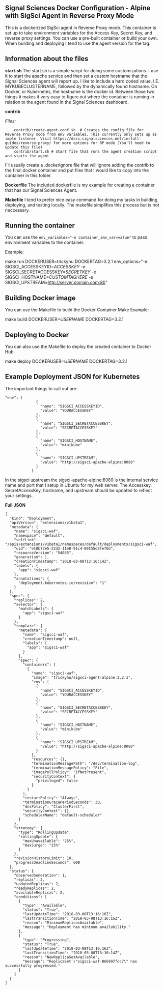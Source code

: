 ## Signal Sciences Docker Configuration - Alpine with SigSci Agent in Reverse Proxy Mode

This is a dockerized SigSci agent in Reverse Proxy mode. This container is set up to take environment variables for the Access Key, Secret Key, and reverse proxy settings. You can use a pre-built container or build your own. When building and deploying I tend to use the agent version for the tag.

## Information about the files


**start.sh**
The start.sh is a simple script for doing some customizations. I use it to start the apache service and then set a custom hostname that the Signal Sciences agent will report up. I like to include a hard coded value, I.E. MYKUBECLUSTERNAME, followed by the dynamically found hostname. On Docker, or Kubernetes, the hostname is the docker id. Between those two things it makes it very easy to figure out where the container is running in relation to the agent found in the Signal Sciences dashboard.

**contrib**

_Files:_

````
    contrib/create-agent-conf.sh  # Creates the config file for Reverse Proxy mode from env variables. This currently only sets up as imple listener. Visit https://docs.signalsciences.net/install-guides/reverse-proxy/ for more options for RP mode (You'll need to update this file)
    contrib/start.sh # Start file that runs the agent creation script and starts the agent
````


I'll usually create a .dockerignore file that will ignore adding the contrib to the final docker container and put files that I would like to copy into the container in this folder. 



**Dockerfile**
The included dockerfile is my example for creating a container that has our Signal Sciences Agent.

**Makefile**
I tend to prefer nice easy command for doing my tasks in building, deploying, and testing locally. The makefile simplifies this process but is not neccessary.

## Running the container

You can use the `env_variables="-e container_env_var=value"` to pass environment variables to the container. 

Example:

make run DOCKERUSER=trickyhu DOCKERTAG=3.2.1 env_options="-e SIGSCI_ACCESSKEYID=*ACCESSKEY* -e SIGSCI_SECRETACCESSKEY=*SECRETKEY* -e SIGSCI_HOSTNAME=*CUSTOMTAGHERE* -e SIGSCI_UPSTREAM=http://server.domain.com:80"


## Building Docker image

You can use the Makefile to build the Docker Container
Make Example:

make build DOCKERUSER=*USERNAME* DOCKERTAG=3.2.1


## Deploying to Docker

You can also use the Makefile to deploy the created container to Docker Hub

make deploy DOCKERUSER=*USERNAME* DOCKERTAG=3.2.1


## Example Deployment JSON for Kubernetes


The important things to call out are:

````
"env": [
              {
                "name": "SIGSCI_ACCESSKEYID",
                "value": "YOURACCESSKEY"
              },
              {
                "name": "SIGSCI_SECRETACCESSKEY",
                "value": "SECRETACCESSKEY"
              },
              {
                "name": "SIGSCI_HOSTNAME",
                "value": "minikube"
              },
              {
                "name": "SIGSCI_UPSTREAM",
                "value": "http://sigsci-apache-alpine:8080"
              }
            ]

````


In the sigsci upstream the sigsci-apache-alpine:8080 is the internal service name and port that I setup in Ubuntu for my web server. The Accesskey, SecretAccessKey, hostname, and upstream should be updated to reflect your settings.

**Full JSON**

````
{
  "kind": "Deployment",
  "apiVersion": "extensions/v1beta1",
  "metadata": {
    "name": "sigsci-waf",
    "namespace": "default",
    "selfLink": "/apis/extensions/v1beta1/namespaces/default/deployments/sigsci-waf",
    "uid": "e10b77e5-22d2-11e8-91c4-00155d3fef0d",
    "resourceVersion": "54035",
    "generation": 1,
    "creationTimestamp": "2018-03-08T13:16:14Z",
    "labels": {
      "app": "sigsci-waf"
    },
    "annotations": {
      "deployment.kubernetes.io/revision": "1"
    }
  },
  "spec": {
    "replicas": 2,
    "selector": {
      "matchLabels": {
        "app": "sigsci-waf"
      }
    },
    "template": {
      "metadata": {
        "name": "sigsci-waf",
        "creationTimestamp": null,
        "labels": {
          "app": "sigsci-waf"
        }
      },
      "spec": {
        "containers": [
          {
            "name": "sigsci-waf",
            "image": "trickyhu/sigsci-agent-alpine:3.2.1",
            "env": [
              {
                "name": "SIGSCI_ACCESSKEYID",
                "value": "YOURACCESSKEY"
              },
              {
                "name": "SIGSCI_SECRETACCESSKEY",
                "value": "SECRETACCESSKEY"
              },
              {
                "name": "SIGSCI_HOSTNAME",
                "value": "minikube"
              },
              {
                "name": "SIGSCI_UPSTREAM",
                "value": "http://sigsci-apache-alpine:8080"
              }
            ],
            "resources": {},
            "terminationMessagePath": "/dev/termination-log",
            "terminationMessagePolicy": "File",
            "imagePullPolicy": "IfNotPresent",
            "securityContext": {
              "privileged": false
            }
          }
        ],
        "restartPolicy": "Always",
        "terminationGracePeriodSeconds": 30,
        "dnsPolicy": "ClusterFirst",
        "securityContext": {},
        "schedulerName": "default-scheduler"
      }
    },
    "strategy": {
      "type": "RollingUpdate",
      "rollingUpdate": {
        "maxUnavailable": "25%",
        "maxSurge": "25%"
      }
    },
    "revisionHistoryLimit": 10,
    "progressDeadlineSeconds": 600
  },
  "status": {
    "observedGeneration": 1,
    "replicas": 2,
    "updatedReplicas": 2,
    "readyReplicas": 2,
    "availableReplicas": 2,
    "conditions": [
      {
        "type": "Available",
        "status": "True",
        "lastUpdateTime": "2018-03-08T13:16:16Z",
        "lastTransitionTime": "2018-03-08T13:16:16Z",
        "reason": "MinimumReplicasAvailable",
        "message": "Deployment has minimum availability."
      },
      {
        "type": "Progressing",
        "status": "True",
        "lastUpdateTime": "2018-03-08T13:16:16Z",
        "lastTransitionTime": "2018-03-08T13:16:14Z",
        "reason": "NewReplicaSetAvailable",
        "message": "ReplicaSet \"sigsci-waf-866997fcc7\" has successfully progressed."
      }
    ]
  }
}
````